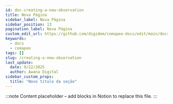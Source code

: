 ```yaml
---
id: doc-creating-a-new-observation
title: Nova Página
sidebar_label: Nova Página
sidebar_position: 13
pagination_label: Nova Página
custom_edit_url: https://github.com/digidem/comapeo-docs/edit/main/docs/gathering-observations/creating-a-new-observation.md
keywords:
  - docs
  - comapeo
tags: []
slug: /creating-a-new-observation
last_update:
  date: 9/22/2025
  author: Awana Digital
sidebar_custom_props:
  title: "Novo título da seção"
---
```


<!-- Placeholder content generated automatically because the Notion page is missing a Website Block. -->

:::note
Content placeholder – add blocks in Notion to replace this file.
:::
